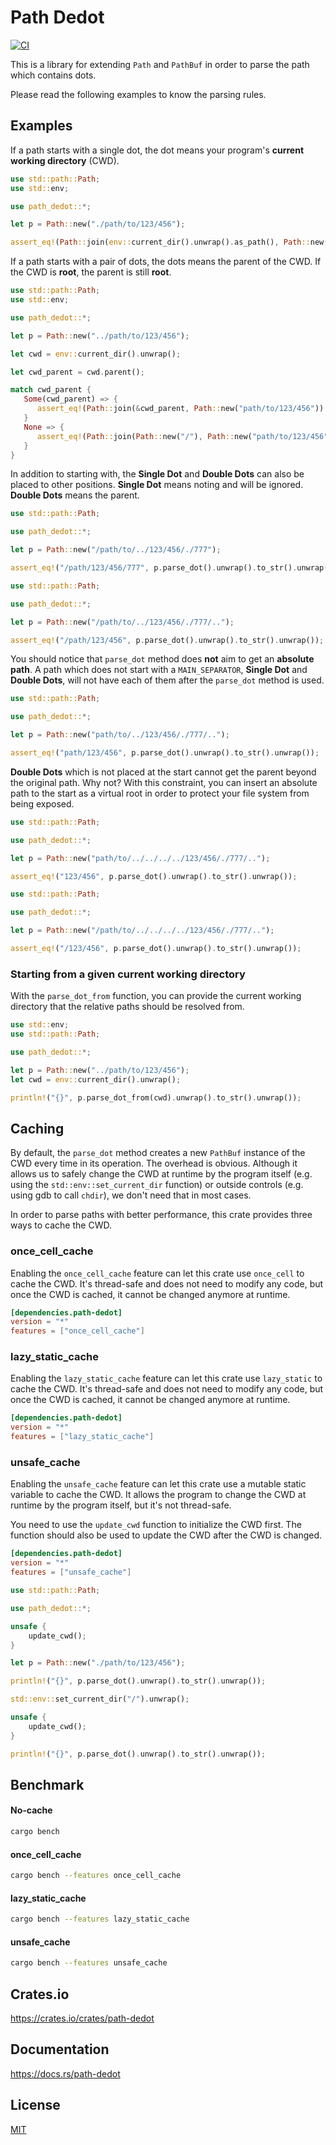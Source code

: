 Path Dedot
====================

[![CI](https://github.com/magiclen/path-dedot/actions/workflows/ci.yml/badge.svg)](https://github.com/magiclen/path-dedot/actions/workflows/ci.yml)

This is a library for extending `Path` and `PathBuf` in order to parse the path which contains dots.

Please read the following examples to know the parsing rules.

## Examples

If a path starts with a single dot, the dot means your program's **current working directory** (CWD).

```rust
use std::path::Path;
use std::env;

use path_dedot::*;

let p = Path::new("./path/to/123/456");

assert_eq!(Path::join(env::current_dir().unwrap().as_path(), Path::new("path/to/123/456")).to_str().unwrap(), p.parse_dot().unwrap().to_str().unwrap());
```

If a path starts with a pair of dots, the dots means the parent of the CWD. If the CWD is **root**, the parent is still **root**.

```rust
use std::path::Path;
use std::env;

use path_dedot::*;

let p = Path::new("../path/to/123/456");

let cwd = env::current_dir().unwrap();

let cwd_parent = cwd.parent();

match cwd_parent {
   Some(cwd_parent) => {
      assert_eq!(Path::join(&cwd_parent, Path::new("path/to/123/456")).to_str().unwrap(), p.parse_dot().unwrap().to_str().unwrap());
   }
   None => {
      assert_eq!(Path::join(Path::new("/"), Path::new("path/to/123/456")).to_str().unwrap(), p.parse_dot().unwrap().to_str().unwrap());
   }
}
```

In addition to starting with, the **Single Dot** and **Double Dots** can also be placed to other positions. **Single Dot** means noting and will be ignored. **Double Dots** means the parent.

```rust
use std::path::Path;

use path_dedot::*;

let p = Path::new("/path/to/../123/456/./777");

assert_eq!("/path/123/456/777", p.parse_dot().unwrap().to_str().unwrap());
```

```rust
use std::path::Path;

use path_dedot::*;

let p = Path::new("/path/to/../123/456/./777/..");

assert_eq!("/path/123/456", p.parse_dot().unwrap().to_str().unwrap());
```

You should notice that `parse_dot` method does **not** aim to get an **absolute path**. A path which does not start with a `MAIN_SEPARATOR`, **Single Dot** and **Double Dots**, will not have each of them after the `parse_dot` method is used.

```rust
use std::path::Path;

use path_dedot::*;

let p = Path::new("path/to/../123/456/./777/..");

assert_eq!("path/123/456", p.parse_dot().unwrap().to_str().unwrap());
```

**Double Dots** which is not placed at the start cannot get the parent beyond the original path. Why not? With this constraint, you can insert an absolute path to the start as a virtual root in order to protect your file system from being exposed.

```rust
use std::path::Path;

use path_dedot::*;

let p = Path::new("path/to/../../../../123/456/./777/..");

assert_eq!("123/456", p.parse_dot().unwrap().to_str().unwrap());
```

```rust
use std::path::Path;

use path_dedot::*;

let p = Path::new("/path/to/../../../../123/456/./777/..");

assert_eq!("/123/456", p.parse_dot().unwrap().to_str().unwrap());
```

### Starting from a given current working directory

With the `parse_dot_from` function, you can provide the current working directory that the relative paths should be resolved from.

```rust
use std::env;
use std::path::Path;

use path_dedot::*;

let p = Path::new("../path/to/123/456");
let cwd = env::current_dir().unwrap();

println!("{}", p.parse_dot_from(cwd).unwrap().to_str().unwrap());
```

## Caching

By default, the `parse_dot` method creates a new `PathBuf` instance of the CWD every time in its operation. The overhead is obvious. Although it allows us to safely change the CWD at runtime by the program itself (e.g. using the `std::env::set_current_dir` function) or outside controls (e.g. using gdb to call `chdir`), we don't need that in most cases.

In order to parse paths with better performance, this crate provides three ways to cache the CWD.

### once_cell_cache

Enabling the `once_cell_cache` feature can let this crate use `once_cell` to cache the CWD. It's thread-safe and does not need to modify any code, but once the CWD is cached, it cannot be changed anymore at runtime.

```toml
[dependencies.path-dedot]
version = "*"
features = ["once_cell_cache"]
```

### lazy_static_cache

Enabling the `lazy_static_cache` feature can let this crate use `lazy_static` to cache the CWD. It's thread-safe and does not need to modify any code, but once the CWD is cached, it cannot be changed anymore at runtime.

```toml
[dependencies.path-dedot]
version = "*"
features = ["lazy_static_cache"]
```

### unsafe_cache

Enabling the `unsafe_cache` feature can let this crate use a mutable static variable to cache the CWD. It allows the program to change the CWD at runtime by the program itself, but it's not thread-safe.

You need to use the `update_cwd` function to initialize the CWD first. The function should also be used to update the CWD after the CWD is changed.

```toml
[dependencies.path-dedot]
version = "*"
features = ["unsafe_cache"]
```

```rust
use std::path::Path;

use path_dedot::*;

unsafe {
    update_cwd();
}

let p = Path::new("./path/to/123/456");

println!("{}", p.parse_dot().unwrap().to_str().unwrap());

std::env::set_current_dir("/").unwrap();

unsafe {
    update_cwd();
}

println!("{}", p.parse_dot().unwrap().to_str().unwrap());
```

## Benchmark

#### No-cache

```bash
cargo bench
```

#### once_cell_cache

```bash
cargo bench --features once_cell_cache
```

#### lazy_static_cache

```bash
cargo bench --features lazy_static_cache
```

#### unsafe_cache

```bash
cargo bench --features unsafe_cache
```

## Crates.io

https://crates.io/crates/path-dedot

## Documentation

https://docs.rs/path-dedot

## License

[MIT](LICENSE)
